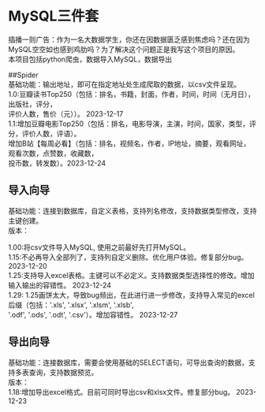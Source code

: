 # MySQL三件套 <br>
插播一则广告：作为一名大数据学生，你还在因数据匮乏感到焦虑吗？还在因为MySQL空空如也感到鸡肋吗？为了解决这个问题正是我写这个项目的原因。<br> 
本项目包括python爬虫，数据导入MySQL，数据导出<br>

##Spider <br>
基础功能：输出地址，即可在指定地址处生成爬取的数据，以csv文件呈现。 <br>
1.0:豆瓣读书Top250（包括：排名，书籍，封面，作者，时间，时间（无月日），出版社，评分， <br>
评价人数，售价（元））。 2023-12-17<br>
1.1:增加豆瓣电影Top250（包括：排名，电影导演，主演，时间，国家，类型，评分，评价人数，评语）。 <br>
增加B站【每周必看】（包括：排名，视频名，作者，IP地址，摘要，观看网址，观看次数，点赞数，收藏数， <br>
投币数，转发数）。2023-12-24 <br>

## 导入向导 <br>
基础功能：连接到数据库，自定义表格，支持列名修改，支持数据类型修改，支持主键创建。<br>
版本：<br>

1.00:将csv文件导入MySQL, 使用之前最好先打开MySQL。 <br>
1.15:不必再导入全部列了，支持列自定义删除。优化用户体验。修复部分bug。 2023-12-20<br>
1.25:支持导入excel表格。主键可以不必定义。支持数据类型选择性的修改。增加输入输出的容错性。 2023-12-24<br>
1.29: 1.25画饼太大，导致bug频出，在此进行进一步修改，支持导入常见的excel后缀（包括：'.xls', '.xlsx', '.xlsm', '.xlsb', <br>
'.odf', '.ods', '.odt', '.csv'）。增加容错性。 2023-12-27<br>

## 导出向导<br>
基础功能：连接数据库，需要会使用基础的SELECT语句，可导出查询的数据，支持多表查询，支持数据预览。 <br>
版本：<br>
1.18:增加导出excel格式。目前可同时导出csv和xlsx文件。修复部分bug。 2023-12-23<br>
